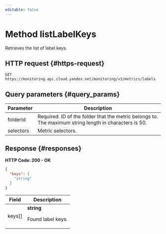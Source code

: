 ```yaml
---
editable: false
---
```


# Method listLabelKeys
Retrieves the list of label keys.
 

 
## HTTP request {#https-request}
```
GET https://monitoring.api.cloud.yandex.net/monitoring/v3/metrics/labels
```
 
## Query parameters {#query_params}
 
Parameter | Description
--- | ---
folderId | Required. ID of the folder that the metric belongs to.  The maximum string length in characters is 50.
selectors | Metric selectors.
 
## Response {#responses}
**HTTP Code: 200 - OK**

```json 
{
  "keys": [
    "string"
  ]
}
```

 
Field | Description
--- | ---
keys[] | **string**<br><p>Found label keys.</p> 